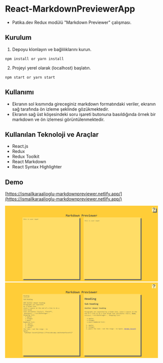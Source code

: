 # React-MarkdownPreviewerApp

* Patika.dev Redux modülü "Markdown Previewer" çalışması.

## Kurulum
1. Depoyu klonlayın ve bağlılıklarını kurun.
```
npm install or yarn install
```

2. Projeyi yerel olarak (localhost) başlatın.
```
npm start or yarn start
```

## Kullanımı
* Ekranın sol kısmında gireceginiz markdown formatındaki veriler, ekranın sağ tarafında ön izleme şeklinde gözükmektedir.
* Ekranın sağ üst köşesindeki soru işareti butonuna basıldığında örnek bir markdown ve ön izlemesi görüntülenmektedir.


## Kullanılan Teknoloji ve Araçlar
* React.js
* Redux
* Redux Toolkit
* React Markdown
* React Syntax Highlighter



## Demo
[https://ismailkaraalioglu-markdownpreviewer.netlify.app/](https://ismailkaraalioglu-markdownpreviewer.netlify.app/)

![screenshot1](./src/img/screenshot1.jpg)
![screenshot2](./src/img/screenshot2.jpg)